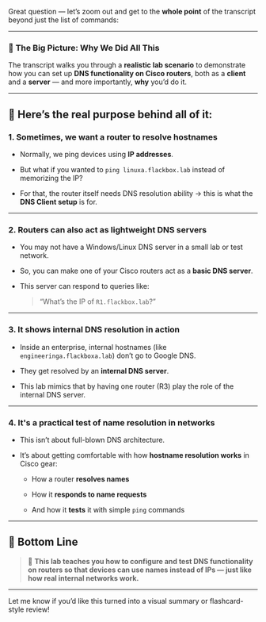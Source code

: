 Great question — let’s zoom out and get to the **whole point** of the transcript beyond just the list of commands:

---

### 🎯 **The Big Picture: Why We Did All This**

The transcript walks you through a **realistic lab scenario** to demonstrate how you can set up **DNS functionality on Cisco routers**, both as a **client** and a **server** — and more importantly, **why** you’d do it.

---

## 🧠 **Here’s the real purpose behind all of it:**

### 1. **Sometimes, we want a router to resolve hostnames**

- Normally, we ping devices using **IP addresses**.
    
- But what if you wanted to `ping linuxa.flackbox.lab` instead of memorizing the IP?
    
- For that, the router itself needs DNS resolution ability → this is what the **DNS Client setup** is for.
    

---

### 2. **Routers can also act as lightweight DNS servers**

- You may not have a Windows/Linux DNS server in a small lab or test network.
    
- So, you can make one of your Cisco routers act as a **basic DNS server**.
    
- This server can respond to queries like:
    
    > “What’s the IP of `R1.flackbox.lab`?”
    

---

### 3. **It shows internal DNS resolution in action**

- Inside an enterprise, internal hostnames (like `engineeringa.flackboxa.lab`) don’t go to Google DNS.
    
- They get resolved by an **internal DNS server**.
    
- This lab mimics that by having one router (R3) play the role of the internal DNS server.
    

---

### 4. **It's a practical test of name resolution in networks**

- This isn’t about full-blown DNS architecture.
    
- It’s about getting comfortable with how **hostname resolution works** in Cisco gear:
    
    - How a router **resolves names**
        
    - How it **responds to name requests**
        
    - And how it **tests** it with simple `ping` commands
        

---

## 🧾 Bottom Line

> 🧩 **This lab teaches you how to configure and test DNS functionality on routers so that devices can use names instead of IPs — just like how real internal networks work.**

---

Let me know if you’d like this turned into a visual summary or flashcard-style review!